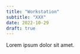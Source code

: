 ```yaml
---
title: "Workstation"
subtitle: "XXX"
date: 2022-10-29
draft: true
---
```


Lorem ipsum dolor sit amet.
